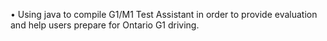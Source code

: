 •	Using java to compile G1/M1 Test Assistant in order to provide evaluation and help users prepare for Ontario G1 driving.

